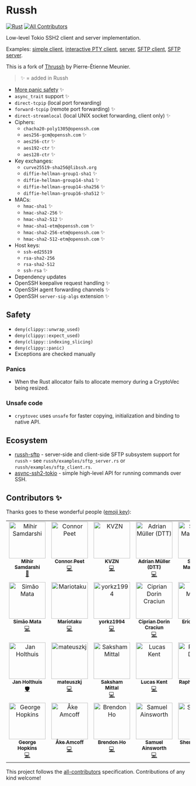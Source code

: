 # Russh
[![Rust](https://github.com/warp-tech/russh/actions/workflows/rust.yml/badge.svg)](https://github.com/warp-tech/russh/actions/workflows/rust.yml)  <!-- ALL-CONTRIBUTORS-BADGE:START - Do not remove or modify this section -->
[![All Contributors](https://img.shields.io/badge/all_contributors-26-orange.svg?style=flat-square)](#contributors-)
<!-- ALL-CONTRIBUTORS-BADGE:END -->

Low-level Tokio SSH2 client and server implementation.

Examples: [simple client](russh/examples/client_exec_simple.rs), [interactive PTY client](russh/examples/client_exec_interactive.rs), [server](russh/examples/echoserver.rs), [SFTP client](russh/examples/sftp_client.rs), [SFTP server](russh/examples/sftp_server.rs).

This is a fork of [Thrussh](https://nest.pijul.com/pijul/thrussh) by Pierre-Étienne Meunier.

> ✨ = added in Russh

* [More panic safety](https://github.com/warp-tech/russh#safety) ✨
* `async_trait` support ✨
* `direct-tcpip` (local port forwarding)
* `forward-tcpip` (remote port forwarding) ✨
* `direct-streamlocal` (local UNIX socket forwarding, client only) ✨
* Ciphers:
  * `chacha20-poly1305@openssh.com`
  * `aes256-gcm@openssh.com` ✨
  * `aes256-ctr` ✨
  * `aes192-ctr` ✨
  * `aes128-ctr` ✨
* Key exchanges:
  * `curve25519-sha256@libssh.org`
  * `diffie-hellman-group1-sha1` ✨
  * `diffie-hellman-group14-sha1` ✨
  * `diffie-hellman-group14-sha256` ✨
  * `diffie-hellman-group16-sha512` ✨
* MACs:
  * `hmac-sha1` ✨
  * `hmac-sha2-256` ✨
  * `hmac-sha2-512` ✨
  * `hmac-sha1-etm@openssh.com` ✨
  * `hmac-sha2-256-etm@openssh.com` ✨
  * `hmac-sha2-512-etm@openssh.com` ✨
* Host keys:
  * `ssh-ed25519`
  * `rsa-sha2-256`
  * `rsa-sha2-512`
  * `ssh-rsa` ✨
* Dependency updates
* OpenSSH keepalive request handling ✨
* OpenSSH agent forwarding channels ✨
* OpenSSH `server-sig-algs` extension ✨

## Safety

* `deny(clippy::unwrap_used)`
* `deny(clippy::expect_used)`
* `deny(clippy::indexing_slicing)`
* `deny(clippy::panic)`
* Exceptions are checked manually

### Panics

* When the Rust allocator fails to allocate memory during a CryptoVec being resized.

### Unsafe code

* `cryptovec` uses `unsafe` for faster copying, initialization and binding to native API.

## Ecosystem

* [russh-sftp](https://crates.io/crates/russh-sftp) - server-side and client-side SFTP subsystem support for `russh` - see `russh/examples/sftp_server.rs` or `russh/examples/sftp_client.rs`.
* [async-ssh2-tokio](https://crates.io/crates/async-ssh2-tokio) - simple high-level API for running commands over SSH.

## Contributors ✨

Thanks goes to these wonderful people ([emoji key](https://allcontributors.org/docs/en/emoji-key)):

<!-- ALL-CONTRIBUTORS-LIST:START - Do not remove or modify this section -->
<!-- prettier-ignore-start -->
<!-- markdownlint-disable -->
<table>
  <tbody>
    <tr>
      <td align="center" valign="top" width="14.28%"><a href="https://github.com/mihirsamdarshi"><img src="https://avatars.githubusercontent.com/u/5462077?v=4?s=100" width="100px;" alt="Mihir Samdarshi"/><br /><sub><b>Mihir Samdarshi</b></sub></a><br /><a href="https://github.com/warp-tech/russh/commits?author=mihirsamdarshi" title="Documentation">📖</a></td>
      <td align="center" valign="top" width="14.28%"><a href="https://peet.io/"><img src="https://avatars.githubusercontent.com/u/2230985?v=4?s=100" width="100px;" alt="Connor Peet"/><br /><sub><b>Connor Peet</b></sub></a><br /><a href="https://github.com/warp-tech/russh/commits?author=connor4312" title="Code">💻</a></td>
      <td align="center" valign="top" width="14.28%"><a href="https://github.com/kvzn"><img src="https://avatars.githubusercontent.com/u/313271?v=4?s=100" width="100px;" alt="KVZN"/><br /><sub><b>KVZN</b></sub></a><br /><a href="https://github.com/warp-tech/russh/commits?author=kvzn" title="Code">💻</a></td>
      <td align="center" valign="top" width="14.28%"><a href="https://www.telekom.de"><img src="https://avatars.githubusercontent.com/u/21334898?v=4?s=100" width="100px;" alt="Adrian Müller (DTT)"/><br /><sub><b>Adrian Müller (DTT)</b></sub></a><br /><a href="https://github.com/warp-tech/russh/commits?author=amtelekom" title="Code">💻</a></td>
      <td align="center" valign="top" width="14.28%"><a href="https://www.evilsocket.net"><img src="https://avatars.githubusercontent.com/u/86922?v=4?s=100" width="100px;" alt="Simone Margaritelli"/><br /><sub><b>Simone Margaritelli</b></sub></a><br /><a href="https://github.com/warp-tech/russh/commits?author=evilsocket" title="Code">💻</a></td>
      <td align="center" valign="top" width="14.28%"><a href="http://joegrund.com"><img src="https://avatars.githubusercontent.com/u/458717?v=4?s=100" width="100px;" alt="Joe Grund"/><br /><sub><b>Joe Grund</b></sub></a><br /><a href="https://github.com/warp-tech/russh/commits?author=jgrund" title="Code">💻</a></td>
      <td align="center" valign="top" width="14.28%"><a href="https://github.com/AspectUnk"><img src="https://avatars.githubusercontent.com/u/59799956?v=4?s=100" width="100px;" alt="AspectUnk"/><br /><sub><b>AspectUnk</b></sub></a><br /><a href="https://github.com/warp-tech/russh/commits?author=AspectUnk" title="Code">💻</a></td>
    </tr>
    <tr>
      <td align="center" valign="top" width="14.28%"><a href="https://0io.eu"><img src="https://avatars.githubusercontent.com/u/203575?v=4?s=100" width="100px;" alt="Simão Mata"/><br /><sub><b>Simão Mata</b></sub></a><br /><a href="https://github.com/warp-tech/russh/commits?author=simao" title="Code">💻</a></td>
      <td align="center" valign="top" width="14.28%"><a href="https://mariotaku.org"><img src="https://avatars.githubusercontent.com/u/830358?v=4?s=100" width="100px;" alt="Mariotaku"/><br /><sub><b>Mariotaku</b></sub></a><br /><a href="https://github.com/warp-tech/russh/commits?author=mariotaku" title="Code">💻</a></td>
      <td align="center" valign="top" width="14.28%"><a href="https://github.com/yorkz1994"><img src="https://avatars.githubusercontent.com/u/16678950?v=4?s=100" width="100px;" alt="yorkz1994"/><br /><sub><b>yorkz1994</b></sub></a><br /><a href="https://github.com/warp-tech/russh/commits?author=yorkz1994" title="Code">💻</a></td>
      <td align="center" valign="top" width="14.28%"><a href="https://volution.ro/"><img src="https://avatars.githubusercontent.com/u/29785?v=4?s=100" width="100px;" alt="Ciprian Dorin Craciun"/><br /><sub><b>Ciprian Dorin Craciun</b></sub></a><br /><a href="https://github.com/warp-tech/russh/commits?author=cipriancraciun" title="Code">💻</a></td>
      <td align="center" valign="top" width="14.28%"><a href="https://github.com/mllken"><img src="https://avatars.githubusercontent.com/u/11590808?v=4?s=100" width="100px;" alt="Eric Milliken"/><br /><sub><b>Eric Milliken</b></sub></a><br /><a href="https://github.com/warp-tech/russh/commits?author=mllken" title="Code">💻</a></td>
      <td align="center" valign="top" width="14.28%"><a href="https://github.com/Swelio"><img src="https://avatars.githubusercontent.com/u/24651896?v=4?s=100" width="100px;" alt="Swelio"/><br /><sub><b>Swelio</b></sub></a><br /><a href="https://github.com/warp-tech/russh/commits?author=Swelio" title="Code">💻</a></td>
      <td align="center" valign="top" width="14.28%"><a href="https://github.com/joshbenz"><img src="https://avatars.githubusercontent.com/u/94999261?v=4?s=100" width="100px;" alt="Joshua Benz"/><br /><sub><b>Joshua Benz</b></sub></a><br /><a href="https://github.com/warp-tech/russh/commits?author=joshbenz" title="Code">💻</a></td>
    </tr>
    <tr>
      <td align="center" valign="top" width="14.28%"><a href="http://homepage.ruhr-uni-bochum.de/Jan.Holthuis/"><img src="https://avatars.githubusercontent.com/u/1834516?v=4?s=100" width="100px;" alt="Jan Holthuis"/><br /><sub><b>Jan Holthuis</b></sub></a><br /><a href="#security-Holzhaus" title="Security">🛡️</a></td>
      <td align="center" valign="top" width="14.28%"><a href="https://github.com/mateuszkj"><img src="https://avatars.githubusercontent.com/u/2494082?v=4?s=100" width="100px;" alt="mateuszkj"/><br /><sub><b>mateuszkj</b></sub></a><br /><a href="https://github.com/warp-tech/russh/commits?author=mateuszkj" title="Code">💻</a></td>
      <td align="center" valign="top" width="14.28%"><a href="https://gotlou.srht.site"><img src="https://avatars.githubusercontent.com/u/23006870?v=4?s=100" width="100px;" alt="Saksham Mittal"/><br /><sub><b>Saksham Mittal</b></sub></a><br /><a href="https://github.com/warp-tech/russh/commits?author=gotlougit" title="Code">💻</a></td>
      <td align="center" valign="top" width="14.28%"><a href="http://canoncollision.com"><img src="https://avatars.githubusercontent.com/u/5120858?v=4?s=100" width="100px;" alt="Lucas Kent"/><br /><sub><b>Lucas Kent</b></sub></a><br /><a href="https://github.com/warp-tech/russh/commits?author=rukai" title="Code">💻</a></td>
      <td align="center" valign="top" width="14.28%"><a href="https://github.com/RDruon"><img src="https://avatars.githubusercontent.com/u/64585623?v=4?s=100" width="100px;" alt="Raphael Druon"/><br /><sub><b>Raphael Druon</b></sub></a><br /><a href="https://github.com/warp-tech/russh/commits?author=RDruon" title="Code">💻</a></td>
      <td align="center" valign="top" width="14.28%"><a href="https://github.com/Nurrl"><img src="https://avatars.githubusercontent.com/u/15341887?v=4?s=100" width="100px;" alt="Maya the bee"/><br /><sub><b>Maya the bee</b></sub></a><br /><a href="https://github.com/warp-tech/russh/commits?author=Nurrl" title="Code">💻</a></td>
      <td align="center" valign="top" width="14.28%"><a href="https://github.com/mmirate"><img src="https://avatars.githubusercontent.com/u/992859?v=4?s=100" width="100px;" alt="Milo Mirate"/><br /><sub><b>Milo Mirate</b></sub></a><br /><a href="https://github.com/warp-tech/russh/commits?author=mmirate" title="Code">💻</a></td>
    </tr>
    <tr>
      <td align="center" valign="top" width="14.28%"><a href="https://github.com/george-hopkins"><img src="https://avatars.githubusercontent.com/u/552590?v=4?s=100" width="100px;" alt="George Hopkins"/><br /><sub><b>George Hopkins</b></sub></a><br /><a href="https://github.com/warp-tech/russh/commits?author=george-hopkins" title="Code">💻</a></td>
      <td align="center" valign="top" width="14.28%"><a href="https://amcoff.net/"><img src="https://avatars.githubusercontent.com/u/17624114?v=4?s=100" width="100px;" alt="Åke Amcoff"/><br /><sub><b>Åke Amcoff</b></sub></a><br /><a href="https://github.com/warp-tech/russh/commits?author=akeamc" title="Code">💻</a></td>
      <td align="center" valign="top" width="14.28%"><a href="http://brendonho.com"><img src="https://avatars.githubusercontent.com/u/12106620?v=4?s=100" width="100px;" alt="Brendon Ho"/><br /><sub><b>Brendon Ho</b></sub></a><br /><a href="https://github.com/warp-tech/russh/commits?author=bho01" title="Code">💻</a></td>
      <td align="center" valign="top" width="14.28%"><a href="http://samlikes.pizza/"><img src="https://avatars.githubusercontent.com/u/226872?v=4?s=100" width="100px;" alt="Samuel Ainsworth"/><br /><sub><b>Samuel Ainsworth</b></sub></a><br /><a href="https://github.com/warp-tech/russh/commits?author=samuela" title="Code">💻</a></td>
      <td align="center" valign="top" width="14.28%"><a href="https://github.com/Sherlock-Holo"><img src="https://avatars.githubusercontent.com/u/10096425?v=4?s=100" width="100px;" alt="Sherlock Holo"/><br /><sub><b>Sherlock Holo</b></sub></a><br /><a href="https://github.com/warp-tech/russh/commits?author=sherlock-holo" title="Code">💻</a></td>
    </tr>
  </tbody>
</table>

<!-- markdownlint-restore -->
<!-- prettier-ignore-end -->

<!-- ALL-CONTRIBUTORS-LIST:END -->

This project follows the [all-contributors](https://github.com/all-contributors/all-contributors) specification. Contributions of any kind welcome!
